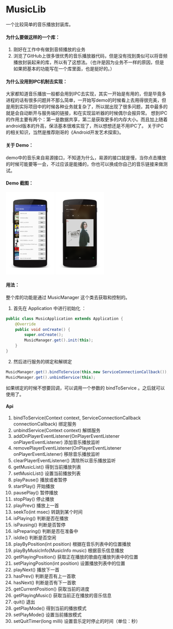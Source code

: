 # MusicLib
一个比较简单的音乐播放封装库。

#### 为什么要做这样的一个库：  
1. 刚好在工作中有做到音频播放的业务
2. 浏览了GitHub上很多很优秀的音乐播放器代码，但是没有找到类似可以将音频播放封装起来的库，所以有了这想法。（也许是因为业务不一样的原因，但是如果把基本的功能写在一个库里面，也是挺好的。）

#### 为什么没用到IPC机制去实现：  
大家都知道音乐播放一般都会用到IPC去实现，其实一开始是有用的，但是毕竟多进程的话有很多问题并不那么简单，一开始写demo的时候看上去用得很完美，但是用到实际项目中的时候各种业务就复杂了，所以就出现了很多问题，其中最多的就是会自动断开与服务端的链接，和在实现监听器的时候偶尔会报异常。
想到IPC的作用主要有两个：第一是数据共享，第二是获取更多的内存大小。而且加上随着android版本的升高，保活基本很难实现了，所以想想还是不用IPC了。
关于IPC的相关知识，当然是推荐刚哥的《Android开发艺术探索》。

#### 关于 Demo：  
demo中的音乐来自易源接口，不知道为什么，易源的接口就是慢，当你点击播放的时候可能要等一会，不过应该是能播的，你也可以换成你自己的音乐链接来做测试。


#### Demo 截图：  
<a href="art/image1.png"><img src="art/image1.png" width="30%"/></a>
<a href="art/image2.png"><img src="art/image2.png" width="30%"/></a>

#### 用法：

整个库的功能是通过 MusicManager 这个类去获取和控制的。 
1. 首先在 Application 中进行初始化 ：
``` java
public class MusicApplication extends Application {
    @Override
    public void onCreate() {
        super.onCreate();
        MusicManager.get().init(this);
    }
}
```
2. 然后进行服务的绑定和解绑定
``` java
MusicManager.get().bindToService(this,new ServiceConnectionCallback());
MusicManager.get().unbindService(this);
```
如果绑定的时候不想要回调，可以调用一个参数的 bindToService 。之后就可以使用了。

#### Api

1. bindToService(Context context, ServiceConnectionCallback connectionCallback)  绑定服务  
2. unbindService(Context context)  解绑服务
3. addOnPlayerEventListener(OnPlayerEventListener onPlayerEventListener)  添加音乐播放监听
4. removePlayerEventListener(OnPlayerEventListener onPlayerEventListener)  移除音乐播放监听
5. clearPlayerEventListener()        清除所以音乐播放监听
6. getMusicList()                    得到当前播放列表
7. setMusicList()                    设置当前播放列表
8. playPause()                       播放或者暂停
9. startPlay()                       开始播放
10. pausePlay()                      暂停播放
11. stopPlay()                       停止播放
12. playPrev()                       播放上一首
13. seekTo(int msec)                 转跳到某个时间
14. isPlaying()                      判断是否在播放
15. isPausing()                      判断是否暂停
16. isPreparing()                    判断是否在准备中
17. isIdle()                         判断是否空闲
18. playByPosition(int position)     根据在音乐列表中的位置播放
19. playByMusicInfo(MusicInfo music) 根据音乐信息播放
20. getPlayingPosition()             获取正在播放的歌曲在播放列表中的位置
21. setPlayingPosition(int position) 设置播放列表中的位置
22. playNext()                       播放下一首
23. hasPrev()                        判断是否有上一首歌
24. hasNext()                        判断是否有下一首歌
25. getCurrentPosition()             获取当前的进度
26. getPlayingMusic()                获取当前正在播放的音乐信息
27. quit()                           退出
28. getPlayMode()                    得到当前的播放模式
29. setPlayMode()                    设置当前播放模式
30. setQuitTimer(long milli)         设置音乐定时停止的时间（单位：秒）